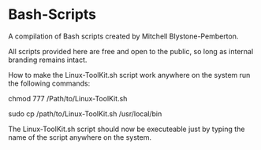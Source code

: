 # Bash-Scripts
A compilation of Bash scripts created by Mitchell Blystone-Pemberton.
<p>All scripts provided here are free and open to the public, so long as internal branding remains intact.</p>

<p>How to make the Linux-ToolKit.sh script work anywhere on the system run the following commands:</p>
<p>chmod 777 /Path/to/Linux-ToolKit.sh</p>
<p>sudo cp /path/to/Linux-ToolKit.sh /usr/local/bin</p>
<p>The Linux-ToolKit.sh script should now be executeable just by typing the name of the script anywhere on the system.</p>
